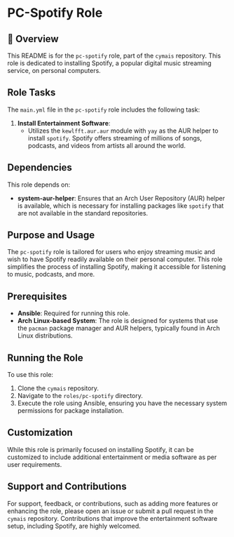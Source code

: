 # PC-Spotify Role

## 📌 Overview
This README is for the `pc-spotify` role, part of the `cymais` repository. This role is dedicated to installing Spotify, a popular digital music streaming service, on personal computers.

## Role Tasks
The `main.yml` file in the `pc-spotify` role includes the following task:

1. **Install Entertainment Software**:
   - Utilizes the `kewlfft.aur.aur` module with `yay` as the AUR helper to install `spotify`. Spotify offers streaming of millions of songs, podcasts, and videos from artists all around the world.

## Dependencies
This role depends on:
- **system-aur-helper**: Ensures that an Arch User Repository (AUR) helper is available, which is necessary for installing packages like `spotify` that are not available in the standard repositories.

## Purpose and Usage
The `pc-spotify` role is tailored for users who enjoy streaming music and wish to have Spotify readily available on their personal computer. This role simplifies the process of installing Spotify, making it accessible for listening to music, podcasts, and more.

## Prerequisites
- **Ansible**: Required for running this role.
- **Arch Linux-based System**: The role is designed for systems that use the `pacman` package manager and AUR helpers, typically found in Arch Linux distributions.

## Running the Role
To use this role:
1. Clone the `cymais` repository.
2. Navigate to the `roles/pc-spotify` directory.
3. Execute the role using Ansible, ensuring you have the necessary system permissions for package installation.

## Customization
While this role is primarily focused on installing Spotify, it can be customized to include additional entertainment or media software as per user requirements.

## Support and Contributions
For support, feedback, or contributions, such as adding more features or enhancing the role, please open an issue or submit a pull request in the `cymais` repository. Contributions that improve the entertainment software setup, including Spotify, are highly welcomed.